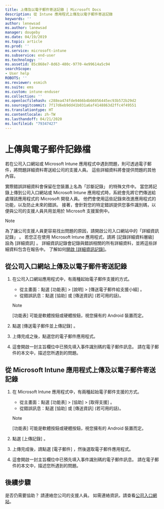 ```yaml
---
title: 上傳及以電子郵件寄送記錄 | Microsoft Docs
description: 從 Intune 應用程式上傳及以電子郵件寄送記錄
keywords: ''
author: lenewsad
ms.author: lanewsad
manager: dougeby
ms.date: 04/19/2019
ms.topic: article
ms.prod: ''
ms.service: microsoft-intune
ms.subservice: end-user
ms.technology: ''
ms.assetid: 85c868e7-8d63-480c-9770-4e99614a5c94
searchScope:
- User help
ROBOTS: ''
ms.reviewer: esmich
ms.suite: ems
ms.custom: intune-enduser
ms.collection: ''
ms.openlocfilehash: c288ea474fde9466b4b66056445ec93b572b29d2
ms.sourcegitcommit: 7f17d6eb9dd41b031a6af4148863d2ffc4f49551
ms.translationtype: HT
ms.contentlocale: zh-TW
ms.lasthandoff: 04/21/2020
ms.locfileid: "79347427"
---
```

# <a name="upload-and-email-logs"></a>上傳與電子郵件記錄檔  

若在公司入口網站或 Microsoft Intune 應用程式中遇到問題，則可透過電子郵件，將問題詳細資料寄送給公司的支援人員。 這些詳細資料將會提供問題的其他內容。  

實際錯誤詳細資料會保留在您裝置上名為「診斷記錄」  的特殊文件中。 當您將記錄上傳到公司入口網站或 Microsoft Intune 應用程式時，系統會先將它們傳送給處理該應用程式的 Microsoft 開發人員。 他們會使用這些記錄來改進應用程式的功能，以及防止未來的錯誤。 接著，會針對您的特定錯誤提供您事件識別碼，以便與公司的支援人員共用並用於 Microsoft 支援案例中。  

> [!Note]
> 為了讓公司支援人員更容易找出問題的原因，請開啟公司入口網站中的「詳細資訊記錄」  。 若您正在使用 Microsoft Intune 應用程式，請將 [記錄詳細資料層級]  設為 [詳細資訊]  。 詳細資訊記錄會記錄與錯誤相關的所有詳細資料，並將這些詳細資料包含在報告中。 了解如何[開啟 [詳細資訊記錄]](use-verbose-logging-to-help-your-it-administrator-fix-device-issues-android.md)。  

## <a name="upload-and-email-logs-from-company-portal"></a>從公司入口網站上傳及以電子郵件寄送記錄  

1. 在公司入口網站應用程式中，有兩種起始電子郵件支援的方式。
    * 從主畫面：點選 [功能表]   > [說明]   > [傳送電子郵件給支援小組]  。  
    * 從錯誤訊息：點選 [協助]  或 [傳送資訊]  (若可用的話)。  

    > [!NOTE]
    > [功能表]  可能是軟體按鈕或硬體按鈕，視您擁有的 Android 裝置而定。  

3. 點選 [傳送電子郵件並上傳記錄]  。  
4. 上傳完成之後，點選您的電子郵件應用程式。 
5. 這會開啟一封主旨欄位中已預先填入事件識別碼的電子郵件訊息。 請在電子郵件的本文中，描述您所遇到的問題。    


## <a name="upload-and-email-logs-from-microsoft-intune-app"></a>從 Microsoft Intune 應用程式上傳及以電子郵件寄送記錄   

1. 在 Microsoft Intune 應用程式中，有兩種起始電子郵件支援的方式。  
    * 從主畫面：點選 [功能表]   > [協助]   > [取得支援]  。  
    * 從錯誤訊息：點選 [協助]  或 [傳送資訊]  (若可用的話)。  

    > [!NOTE]
    > [功能表]  可能是軟體按鈕或硬體按鈕，視您擁有的 Android 裝置而定。

3. 點選 [上傳記錄]  。  
4. 上傳完成後，請點選 [電子郵件]  ，然後選取電子郵件應用程式。  
5. 這會開啟一封主旨欄位中已預先填入事件識別碼的電子郵件訊息。 請在電子郵件的本文中，描述您所遇到的問題。  

## <a name="next-steps"></a>後續步驟  

是否仍需要協助？ 請連絡您公司的支援人員。 如需連絡資訊，請查看[公司入口網站](https://go.microsoft.com/fwlink/?linkid=2010980)。
